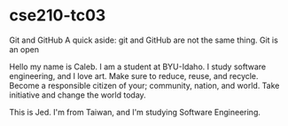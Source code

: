 # cse210-tc03

Git and GitHub
A quick aside: git and GitHub are not the same thing. Git is an open

Hello my name is Caleb.
I am a student at BYU-Idaho. I study software engineering, and I love art.
Make sure to reduce, reuse, and recycle.
Become a responsible citizen of your; community, nation, and world.
Take initiative and change the world today.

This is Jed. I'm from Taiwan, and I'm studying Software Engineering. 


